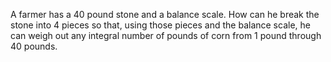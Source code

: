 A farmer has a 40 pound stone and a balance scale.  How can he break the stone into 4 pieces so that, using those pieces and the balance scale, he can weigh out any integral number of pounds of corn from 1 pound through 40 pounds.